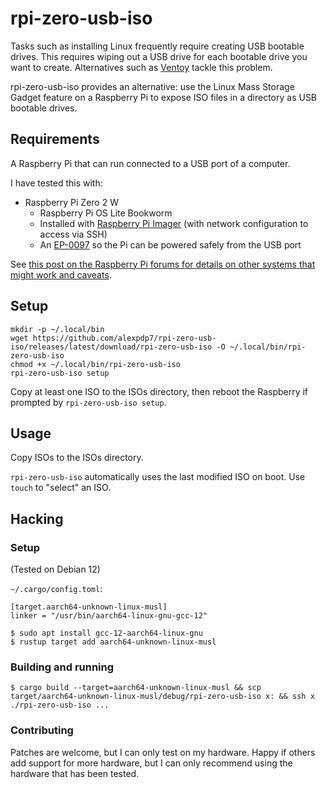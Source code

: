 # rpi-zero-usb-iso

Tasks such as installing Linux frequently require creating USB bootable drives.
This requires wiping out a USB drive for each bootable drive you want to create.
Alternatives such as [Ventoy](https://www.ventoy.net/) tackle this problem.

rpi-zero-usb-iso provides an alternative: use the Linux Mass Storage Gadget feature on a Raspberry Pi to expose ISO files in a directory as USB bootable drives.

## Requirements

A Raspberry Pi that can run connected to a USB port of a computer.

I have tested this with:

* Raspberry Pi Zero 2 W
  * Raspberry Pi OS Lite Bookworm
  * Installed with [Raspberry Pi Imager](https://www.raspberrypi.com/documentation/computers/getting-started.html#raspberry-pi-imager) (with network configuration to access via SSH)
  * An [EP-0097](https://wiki.52pi.com/index.php/EP-0097) so the Pi can be powered safely from the USB port

See [this post on the Raspberry Pi forums for details on other systems that might work and caveats](https://forums.raspberrypi.com/viewtopic.php?t=388185#p2316711).

## Setup

```
mkdir -p ~/.local/bin
wget https://github.com/alexpdp7/rpi-zero-usb-iso/releases/latest/download/rpi-zero-usb-iso -O ~/.local/bin/rpi-zero-usb-iso
chmod +x ~/.local/bin/rpi-zero-usb-iso
rpi-zero-usb-iso setup
```

Copy at least one ISO to the ISOs directory, then reboot the Raspberry if prompted by `rpi-zero-usb-iso setup`.

## Usage

Copy ISOs to the ISOs directory.

`rpi-zero-usb-iso` automatically uses the last modified ISO on boot.
Use `touch` to "select" an ISO.

## Hacking

### Setup

(Tested on Debian 12)

`~/.cargo/config.toml`:

```
[target.aarch64-unknown-linux-musl]
linker = "/usr/bin/aarch64-linux-gnu-gcc-12"
```

```
$ sudo apt install gcc-12-aarch64-linux-gnu
$ rustup target add aarch64-unknown-linux-musl
```

### Building and running

```
$ cargo build --target=aarch64-unknown-linux-musl && scp target/aarch64-unknown-linux-musl/debug/rpi-zero-usb-iso x: && ssh x ./rpi-zero-usb-iso ...
```

### Contributing

Patches are welcome, but I can only test on my hardware.
Happy if others add support for more hardware, but I can only recommend using the hardware that has been tested.
